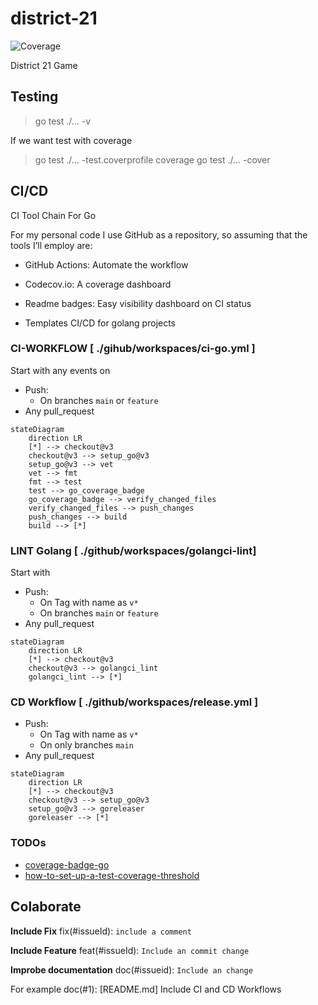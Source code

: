 # district-21
![Coverage](https://img.shields.io/badge/Coverage-90.0%25-brightgreen)

District 21 Game

## Testing

> go test ./... -v

If we want test with coverage

> go test ./... -test.coverprofile coverage
> go test ./... -cover

## CI/CD

CI Tool Chain For Go

For my personal code I use GitHub as a repository, so assuming that the tools
I’ll employ are:

- GitHub Actions: Automate the workflow
- Codecov.io: A coverage dashboard
- Readme badges: Easy visibility dashboard on CI status

- Templates CI/CD for golang projects
  
### CI-WORKFLOW [ ./gihub/workspaces/ci-go.yml ]

Start with any events on

- Push:
  - On branches `main` or `feature`
- Any pull_request

```mermaid
stateDiagram
    direction LR
    [*] --> checkout@v3
    checkout@v3 --> setup_go@v3
    setup_go@v3 --> vet
    vet --> fmt
    fmt --> test
    test --> go_coverage_badge
    go_coverage_badge --> verify_changed_files
    verify_changed_files --> push_changes
    push_changes --> build
    build --> [*]
```

### LINT Golang [ ./github/workspaces/golangci-lint]

Start with

- Push:
  - On Tag with name as `v*`
  - On branches `main` or `feature`
- Any pull_request

```mermaid
stateDiagram
    direction LR
    [*] --> checkout@v3
    checkout@v3 --> golangci_lint
    golangci_lint --> [*]
```

### CD Workflow [ ./github/workspaces/release.yml ]

- Push:
  - On Tag with name as `v*`
  - On only branches `main`
- Any pull_request

```mermaid
stateDiagram
    direction LR
    [*] --> checkout@v3
    checkout@v3 --> setup_go@v3
    setup_go@v3 --> goreleaser
    goreleaser --> [*]
```

### TODOs

- [coverage-badge-go](https://github.com/tj-actions/coverage-badge-go/tree/main/.github/workflows)
- [how-to-set-up-a-test-coverage-threshold](https://medium.com/synechron/how-to-set-up-a-test-coverage-threshold-in-go-and-github-167f69b940dc)

## Colaborate

**Include Fix**
fix(#issueId): `include a comment`

**Include Feature**
feat(#issueId): `Include an commit change`

**Improbe documentation**
doc(#issueid): `Include an change`

For example
    doc(#1): [README.md] Include CI and CD Workflows

